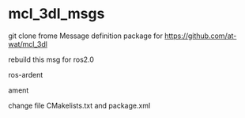 # mcl_3dl_msgs

git clone frome Message definition package for https://github.com/at-wat/mcl_3dl

rebuild this msg for ros2.0

ros-ardent

ament

change file CMakelists.txt and package.xml
